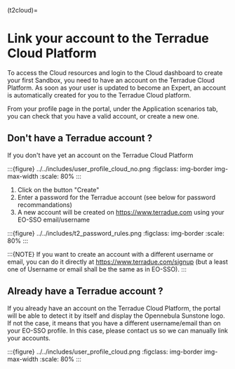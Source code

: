 (t2cloud)=

# Link your account to the Terradue Cloud Platform

To access the Cloud resources and login to the Cloud dashboard to create your first Sandbox, you need to have an account on the Terradue Cloud Platform.
As soon as your user is updated to become an Expert, an account is automatically created for you to the Terradue Cloud platform.

From your profile page in the portal, under the Application scenarios tab, you can check that you have a valid account, or create a new one.

## Don't have a Terradue account ?

If you don't have yet an account on the Terradue Cloud Platform

:::{figure} ../../includes/user_profile_cloud_no.png
:figclass: img-border img-max-width
:scale: 80%
:::

1. Click on the button "Create"
2. Enter a password for the Terradue account (see below for password recommandations)
3. A new account will be created on <https://www.terradue.com> using your EO-SSO email/username

:::{figure} ../../includes/t2_password_rules.png
:figclass: img-border
:scale: 80%
:::

:::{NOTE}
If you want to create an account with a different username or email, you can do it directly at <https://www.terradue.com/signup> (but a least one of Username or email shall be the same as in EO-SSO).
:::

## Already have a Terradue account ?

If you already have an account on the Terradue Cloud Platform, the portal will be able to detect it by itself and display the Opennebula Sunstone logo.
If not the case, it means that you have a different username/email than on your EO-SSO profile. In this case, please contact us so we can manually link your accounts.

:::{figure} ../../includes/user_profile_cloud.png
:figclass: img-border img-max-width
:scale: 80%
:::
